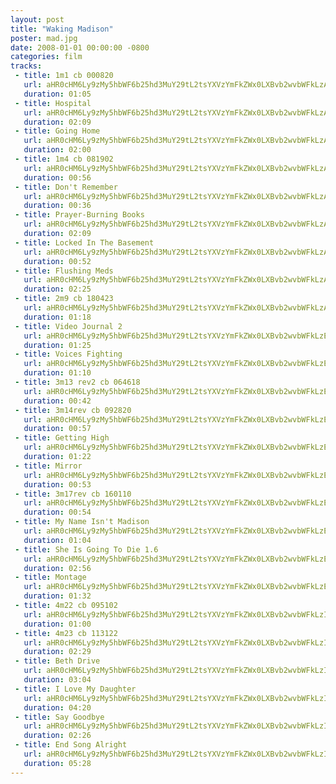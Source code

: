```yaml
---
layout: post
title: "Waking Madison"
poster: mad.jpg
date: 2008-01-01 00:00:00 -0800
categories: film
tracks:
 - title: 1m1 cb 000820
   url: aHR0cHM6Ly9zMy5hbWF6b25hd3MuY29tL2tsYXVzYmFkZWx0LXBvb2wvbWFkLzAxIDFtMSBjYiAwMDA4MjAubXAz
   duration: 01:05
 - title: Hospital
   url: aHR0cHM6Ly9zMy5hbWF6b25hd3MuY29tL2tsYXVzYmFkZWx0LXBvb2wvbWFkLzAyIDFtMiAxLjcgSG9zcGl0YWwubXAz
   duration: 02:09
 - title: Going Home
   url: aHR0cHM6Ly9zMy5hbWF6b25hd3MuY29tL2tsYXVzYmFkZWx0LXBvb2wvbWFkLzAzIDFtMyAxLjggR29pbmcgSG9tZS5tcDM=
   duration: 02:00
 - title: 1m4 cb 081902
   url: aHR0cHM6Ly9zMy5hbWF6b25hd3MuY29tL2tsYXVzYmFkZWx0LXBvb2wvbWFkLzA0IDFtNCBjYiAwODE5MDIubXAz
   duration: 00:56
 - title: Don't Remember
   url: aHR0cHM6Ly9zMy5hbWF6b25hd3MuY29tL2tsYXVzYmFkZWx0LXBvb2wvbWFkLzA1IDJtNSAxLjMgRG9uJ3QgUmVtZW1iZXIubXAz
   duration: 00:36
 - title: Prayer-Burning Books
   url: aHR0cHM6Ly9zMy5hbWF6b25hd3MuY29tL2tsYXVzYmFkZWx0LXBvb2wvbWFkLzA2IDJtNiAxLjEyIFByYXllci1CdXJuaW5nIEJvb2tzLm1wMw==
   duration: 02:09
 - title: Locked In The Basement
   url: aHR0cHM6Ly9zMy5hbWF6b25hd3MuY29tL2tsYXVzYmFkZWx0LXBvb2wvbWFkLzA3IDJtNyAxLjQgTG9ja2VkIEluIFRoZSBCYXNlbWVudC5tcDM=
   duration: 00:52
 - title: Flushing Meds
   url: aHR0cHM6Ly9zMy5hbWF6b25hd3MuY29tL2tsYXVzYmFkZWx0LXBvb2wvbWFkLzA4IDJtOCAxLjEwIEZsdXNoaW5nIE1lZHMubXAz
   duration: 02:25
 - title: 2m9 cb 180423
   url: aHR0cHM6Ly9zMy5hbWF6b25hd3MuY29tL2tsYXVzYmFkZWx0LXBvb2wvbWFkLzA5IDJtOSBjYiAxODA0MjMubXAz
   duration: 01:18
 - title: Video Journal 2
   url: aHR0cHM6Ly9zMy5hbWF6b25hd3MuY29tL2tsYXVzYmFkZWx0LXBvb2wvbWFkLzEwIDJtMTAgVmlkZW8gSm91cm5hbCAyLm1wMw==
   duration: 01:25
 - title: Voices Fighting
   url: aHR0cHM6Ly9zMy5hbWF6b25hd3MuY29tL2tsYXVzYmFkZWx0LXBvb2wvbWFkLzExIDNtMTIgMS41IFZvaWNlcyBGaWdodGluZy5tcDM=
   duration: 01:10
 - title: 3m13 rev2 cb 064618
   url: aHR0cHM6Ly9zMy5hbWF6b25hd3MuY29tL2tsYXVzYmFkZWx0LXBvb2wvbWFkLzEyIDNtMTMgcmV2MiBjYiAwNjQ2MTgubXAz
   duration: 00:42
 - title: 3m14rev cb 092820
   url: aHR0cHM6Ly9zMy5hbWF6b25hd3MuY29tL2tsYXVzYmFkZWx0LXBvb2wvbWFkLzEzIDNtMTRyZXYgY2IgMDkyODIwLm1wMw==
   duration: 00:57
 - title: Getting High
   url: aHR0cHM6Ly9zMy5hbWF6b25hd3MuY29tL2tsYXVzYmFkZWx0LXBvb2wvbWFkLzE0IDNtMTUgMS40IEdldHRpbmcgSGlnaC5tcDM=
   duration: 01:22
 - title: Mirror
   url: aHR0cHM6Ly9zMy5hbWF6b25hd3MuY29tL2tsYXVzYmFkZWx0LXBvb2wvbWFkLzE1IDNtMTYgMS4yIE1pcnJvci5tcDM=
   duration: 00:53
 - title: 3m17rev cb 160110
   url: aHR0cHM6Ly9zMy5hbWF6b25hd3MuY29tL2tsYXVzYmFkZWx0LXBvb2wvbWFkLzE2IDNtMTdyZXYgY2IgMTYwMTEwLm1wMw==
   duration: 00:54
 - title: My Name Isn't Madison
   url: aHR0cHM6Ly9zMy5hbWF6b25hd3MuY29tL2tsYXVzYmFkZWx0LXBvb2wvbWFkLzE3IDRtMTkgMS42IE15IE5hbWUgSXNuJ3QgTWFkaXNvbi5tcDM=
   duration: 01:04
 - title: She Is Going To Die 1.6
   url: aHR0cHM6Ly9zMy5hbWF6b25hd3MuY29tL2tsYXVzYmFkZWx0LXBvb2wvbWFkLzE4IDRtMjAgU2hlIElzIEdvaW5nIFRvIERpZSAxLjYubXAz
   duration: 02:56
 - title: Montage
   url: aHR0cHM6Ly9zMy5hbWF6b25hd3MuY29tL2tsYXVzYmFkZWx0LXBvb2wvbWFkLzE5IDRtMjEgMS4zIE1vbnRhZ2UubXAz
   duration: 01:32
 - title: 4m22 cb 095102
   url: aHR0cHM6Ly9zMy5hbWF6b25hd3MuY29tL2tsYXVzYmFkZWx0LXBvb2wvbWFkLzIwIDRtMjIgY2IgMDk1MTAyLm1wMw==
   duration: 01:00
 - title: 4m23 cb 113122
   url: aHR0cHM6Ly9zMy5hbWF6b25hd3MuY29tL2tsYXVzYmFkZWx0LXBvb2wvbWFkLzIxIDRtMjMgY2IgMTEzMTIyLm1wMw==
   duration: 02:29
 - title: Beth Drive
   url: aHR0cHM6Ly9zMy5hbWF6b25hd3MuY29tL2tsYXVzYmFkZWx0LXBvb2wvbWFkLzIyIDVtMjQgMS40IEJldGggRHJpdmUubXAz
   duration: 03:04
 - title: I Love My Daughter
   url: aHR0cHM6Ly9zMy5hbWF6b25hd3MuY29tL2tsYXVzYmFkZWx0LXBvb2wvbWFkLzIzIDVtMjUgMS44IEkgTG92ZSBNeSBEYXVnaHRlci5tcDM=
   duration: 04:20
 - title: Say Goodbye
   url: aHR0cHM6Ly9zMy5hbWF6b25hd3MuY29tL2tsYXVzYmFkZWx0LXBvb2wvbWFkLzI0IDVtMjYgMS4xIFNheSBHb29kYnllLm1wMw==
   duration: 02:26
 - title: End Song Alright
   url: aHR0cHM6Ly9zMy5hbWF6b25hd3MuY29tL2tsYXVzYmFkZWx0LXBvb2wvbWFkLzI1IDVtaSAxLjggRW5kIFNvbmcgQWxyaWdodC5tcDM=
   duration: 05:28
---
```


